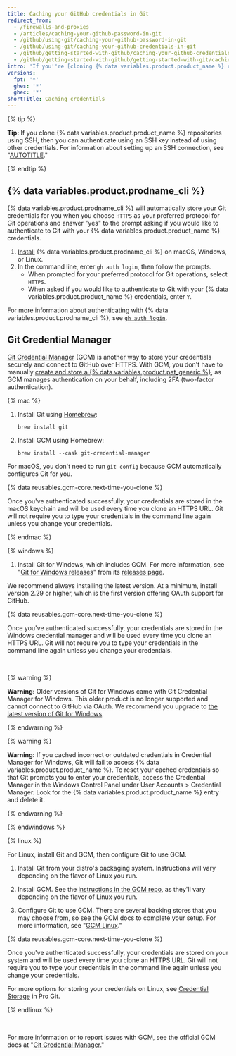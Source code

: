 ```yaml
---
title: Caching your GitHub credentials in Git
redirect_from:
  - /firewalls-and-proxies
  - /articles/caching-your-github-password-in-git
  - /github/using-git/caching-your-github-password-in-git
  - /github/using-git/caching-your-github-credentials-in-git
  - /github/getting-started-with-github/caching-your-github-credentials-in-git
  - /github/getting-started-with-github/getting-started-with-git/caching-your-github-credentials-in-git
intro: 'If you''re [cloning {% data variables.product.product_name %} repositories using HTTPS](/github/getting-started-with-github/about-remote-repositories), we recommend you use {% data variables.product.prodname_cli %} or Git Credential Manager (GCM) to remember your credentials.'
versions:
  fpt: '*'
  ghes: '*'
  ghec: '*'
shortTitle: Caching credentials
---
```


{% tip %}

**Tip:** If you clone {% data variables.product.product_name %} repositories using SSH, then you  can authenticate using an SSH key instead of using other credentials. For information about setting up an SSH connection, see "[AUTOTITLE](/authentication/connecting-to-github-with-ssh)."

{% endtip %}

## {% data variables.product.prodname_cli %}

{% data variables.product.prodname_cli %} will automatically store your Git credentials for you when you choose `HTTPS` as your preferred protocol for Git operations and answer "yes" to the prompt asking if you would like to authenticate to Git with your {% data variables.product.product_name %} credentials.

1. [Install](https://github.com/cli/cli#installation) {% data variables.product.prodname_cli %} on macOS, Windows, or Linux.
1. In the command line, enter `gh auth login`, then follow the prompts.
   - When prompted for your preferred protocol for Git operations, select `HTTPS`.
   - When asked if you would like to authenticate to Git with your {% data variables.product.product_name %} credentials, enter `Y`.

For more information about authenticating with {% data variables.product.prodname_cli %}, see [`gh auth login`](https://cli.github.com/manual/gh_auth_login).

## Git Credential Manager

[Git Credential Manager](https://github.com/GitCredentialManager/git-credential-manager) (GCM) is another way to store your credentials securely and connect to GitHub over HTTPS. With GCM, you don't have to manually [create and store a {% data variables.product.pat_generic %}](/authentication/keeping-your-account-and-data-secure/managing-your-personal-access-tokens), as GCM manages authentication on your behalf, including 2FA (two-factor authentication).

{% mac %}

1. Install Git using [Homebrew](https://brew.sh/):

   ```shell
   brew install git
   ```

1. Install GCM using Homebrew:

   ```shell
   brew install --cask git-credential-manager
   ```

  For macOS, you don't need to run `git config` because GCM automatically configures Git for you.

{% data reusables.gcm-core.next-time-you-clone %}

Once you've authenticated successfully, your credentials are stored in the macOS keychain and will be used every time you clone an HTTPS URL. Git will not require you to type your credentials in the command line again unless you change your credentials.

{% endmac %}

{% windows %}

1. Install Git for Windows, which includes GCM. For more information, see "[Git for Windows releases](https://github.com/git-for-windows/git/releases/latest)" from its [releases page](https://github.com/git-for-windows/git/releases/latest).

We recommend always installing the latest version. At a minimum, install version 2.29 or higher, which is the first version offering OAuth support for GitHub.

{% data reusables.gcm-core.next-time-you-clone %}

Once you've authenticated successfully, your credentials are stored in the Windows credential manager and will be used every time you clone an HTTPS URL. Git will not require you to type your credentials in the command line again unless you change your credentials.

<br>

{% warning %}

**Warning:** Older versions of Git for Windows came with Git Credential Manager for Windows. This older product is no longer supported and cannot connect to GitHub via OAuth. We recommend you upgrade to [the latest version of Git for Windows](https://github.com/git-for-windows/git/releases/latest).

{% endwarning %}

{% warning %}

**Warning:** If you cached incorrect or outdated credentials in Credential Manager for Windows, Git will fail to access {% data variables.product.product_name %}. To reset your cached credentials so that Git prompts you to enter your credentials, access the Credential Manager in the Windows Control Panel under User Accounts > Credential Manager. Look for the {% data variables.product.product_name %} entry and delete it.

{% endwarning %}

{% endwindows %}

{% linux %}

For Linux, install Git and GCM, then configure Git to use GCM.

1. Install Git from your distro's packaging system. Instructions will vary depending on the flavor of Linux you run.

1. Install GCM. See the [instructions in the GCM repo](https://github.com/git-ecosystem/git-credential-manager/blob/release/docs/install.md), as they'll vary depending on the flavor of Linux you run.

1. Configure Git to use GCM. There are several backing stores that you may choose from, so see the GCM docs to complete your setup. For more information, see "[GCM Linux](https://aka.ms/gcmcore-linuxcredstores)."

{% data reusables.gcm-core.next-time-you-clone %}

Once you've authenticated successfully, your credentials are stored on your system and will be used every time you clone an HTTPS URL. Git will not require you to type your credentials in the command line again unless you change your credentials.

For more options for storing your credentials on Linux, see [Credential Storage](https://git-scm.com/book/en/v2/Git-Tools-Credential-Storage) in Pro Git.

{% endlinux %}

<br>

For more information or to report issues with GCM, see the official GCM docs at "[Git Credential Manager](https://github.com/GitCredentialManager/git-credential-manager)."
